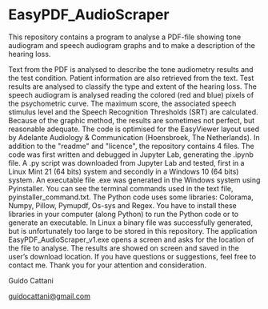 # EasyPDF_AudioScraper
This repository contains a program to analyse a PDF-file showing tone audiogram and speech audiogram graphs and to make a description of the hearing loss. 

Text from the PDF is analysed to describe the tone audiometry results and the test condition. Patient information are also retrieved from the text. Test results are analysed to classify the type and extent of the hearing loss.
The speech audiogram is analysed reading the colored (red and blue) pixels of the psychometric curve. The maximum score, the associated speech stimulus level and the Speech Recognition Thresholds (SRT) are calculated. Because of the graphic method, the results are sometimes not perfect, but reasonable adequate. 
The code is optimised for the EasyViewer layout used by Adelante Audiology & Communication (Hoensbroek, The Netherlands). 
In addition to the "readme" and "licence", the repository contains 4 files. 
The code was first written and debugged in Jupyter Lab, generating the .ipynb file. 
A .py script was downloaded from Jupyter Lab and tested, first in a Linux Mint 21 (64 bits) system and secondly in a Windows 10 (64 bits) system. 
An executable file .exe was generated in the Windows system using Pyinstaller. You can see the terminal commands used in the text file, pyinstaller_command.txt. The Python code uses some libraries: Colorama, Numpy, Pillow, Pymupdf, Os-sys and Regex. You have to install these libraries in your computer (along Python) to run the Python code or to generate an executable.
In Linux a binary file was successfully generated, but is unfortunately too large to be stored in this repository. 
The application EasyPDF_AudioScraper_v1.exe opens a screen and asks for the location of the file to analyse. The results are showed on screen and saved in the user’s download location. 
If you have questions or suggestions, feel free to contact me. Thank you for your attention and consideration. 

Guido Cattani

guidocattani@gmail.com
